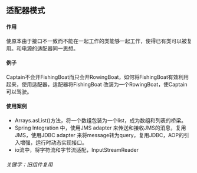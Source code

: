## 适配器模式
#### 作用
使原本由于接口不一致而不能在一起工作的类能够一起工作，使得已有类可以被复用。和电源的适配器同一思想。
#### 例子
Captain不会开FishingBoat而只会开RowingBoat，如何将FishingBoat有效利用起来，使用适配器，适配器将FishingBoat
改装为一个RowingBoat，使Captain可以驾驶。

#### 使用案例
- Arrays.asList()方法，将一个数组包装为一个list，成为数组和列表的桥梁。
- Spring Integration 中，使用JMS adapter 来传送和接收JMS的消息，复用JMS，使用JDBC
adapter 来将message转为query，复用JDBC，AOP的引入增强，运行时动态实现接口。
- io流中，将字符流和字节流适配，InputStreamReader
###### 关键字：旧组件复用